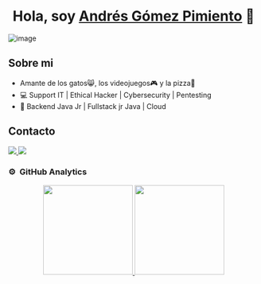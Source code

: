 <div align="center">
<h1 align="center">Hola, soy <a href="https://aristi.dev">Andrés Gómez Pimiento</a> 👋</h1>
</div>

![image](https://github.com/andresgopimiento/andresgopimiento/assets/58539878/6c52ee65-8d4e-432f-9205-f2c471b6d34c)


## Sobre mi

- Amante de los gatos😸, los videojuegos🎮 y la pizza🍕
- 💻 Support IT | Ethical Hacker | Cybersecurity | Pentesting
- 📱 Backend Java Jr | Fullstack jr Java | Cloud

## Contacto

<a href="https://instagram.com/andresgopimiento">
<img src="https://img.shields.io/badge/Instagram-E4405F?style=for-the-badge&logo=instagram&logoColor=white" />
</a>
<a href="https://linkedin.com/in/andresgopimiento">
<img src="https://img.shields.io/badge/LinkedIn-0077B5?style=for-the-badge&logo=linkedin&logoColor=white" />
</a>


<br>

### ⚙️ &nbsp;GitHub Analytics

<p align="center">
<a href="https://github.com/ArisGuimera">
  <img height="180em" src="https://github-readme-stats-eight-theta.vercel.app/api?username=andresgopimiento&show_icons=true&theme=algolia&include_all_commits=true&count_private=true"/>
  <img height="180em" src="https://github-readme-stats-eight-theta.vercel.app/api/top-langs/?username=andresgopimiento&layout=compact&langs_count=8&theme=algolia"/>
</a>
</p>
